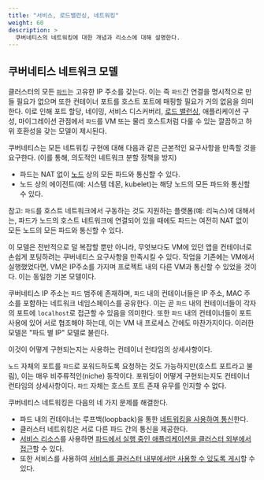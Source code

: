 ```yaml
---
title: "서비스, 로드밸런싱, 네트워킹"
weight: 60
description: >
  쿠버네티스의 네트워킹에 대한 개념과 리소스에 대해 설명한다.
---
```


## 쿠버네티스 네트워크 모델

클러스터의 모든 [`파드`](/ko/docs/concepts/workloads/pods/)는 고유한 IP 주소를 갖는다. 
이는 즉 `파드`간 연결을 명시적으로 만들 필요가 없으며 
또한 컨테이너 포트를 호스트 포트에 매핑할 필요가 거의 없음을 의미한다. 
이로 인해 포트 할당, 네이밍, 서비스 디스커버리, 
[로드 밸런싱](/ko/docs/concepts/services-networking/ingress/#load-balancing), 
애플리케이션 구성, 마이그레이션 관점에서 `파드`를 VM 또는 물리 호스트처럼 다룰 수 있는 깔끔하고
하위 호환성을 갖는 모델이 제시된다.

쿠버네티스는 모든 네트워킹 구현에 대해 다음과 같은 근본적인 요구사항을 만족할 것을 요구한다.
(이를 통해, 의도적인 네트워크 분할 정책을 방지)

   * 파드는 NAT 없이 [노드](/ko/docs/concepts/architecture/nodes/) 상의 모든 파드와
     통신할 수 있다.
   * 노드 상의 에이전트(예: 시스템 데몬, kubelet)는 해당 노드의 모든 
     파드와 통신할 수 있다.

참고: `파드`를 호스트 네트워크에서 구동하는 것도 지원하는 플랫폼(예:
리눅스)에 대해서는, 파드가 노드의 호스트 네트워크에 연결되어 있을 때에도 파드는 여전히
NAT 없이 모든 노드의 모든 파드와 통신할 수 있다.

이 모델은 전반적으로 덜 복잡할 뿐만 아니라, 
무엇보다도 VM에 있던 앱을 컨테이너로 손쉽게 포팅하려는 쿠버네티스 요구사항을 만족시킬 수 있다. 
작업을 기존에는 VM에서 실행했었다면, VM은 IP주소를 가지며 프로젝트 내의 다른 VM과 통신할 수 있었을 것이다. 
이는 동일한 기본 모델이다.

쿠버네티스 IP 주소는 `파드` 범주에 존재하며, 
`파드` 내의 컨테이너들은 IP 주소, MAC 주소를 포함하는 네트워크 네임스페이스를 공유한다. 
이는 곧 `파드` 내의 컨테이너들이 각자의 포트에 `localhost`로 접근할 수 있음을 의미한다. 
또한 `파드` 내의 컨테이너들이 포트 사용에 있어 서로 협조해야 하는데, 
이는 VM 내 프로세스 간에도 마찬가지이다. 
이러한 모델은 "파드 별 IP" 모델로 불린다.

이것이 어떻게 구현되는지는 사용하는 컨테이너 런타임의 상세사항이다.

`노드` 자체의 포트를 `파드`로 포워드하도록 요청하는 것도 가능하지만(호스트 포트라고 불림), 
이는 매우 비주류적인(niche) 동작이다. 
포워딩이 어떻게 구현되는지도 컨테이너 런타임의 상세사항이다. 
`파드` 자체는 호스트 포트 존재 유무를 인지할 수 없다.

쿠버네티스 네트워킹은 다음의 네 가지 문제를 해결한다.
- 파드 내의 컨테이너는 루프백(loopback)을 통한 [네트워킹을 사용하여 통신](/ko/docs/concepts/services-networking/dns-pod-service/)한다.
- 클러스터 네트워킹은 서로 다른 파드 간의 통신을 제공한다.
- [서비스 리소스](/ko/docs/concepts/services-networking/service/)를 사용하면 [파드에서 실행 중인 애플리케이션을 클러스터 외부에서 접근](/ko/docs/concepts/services-networking/connect-applications-service/)할 수 있다.
- 또한 서비스를 사용하여 [서비스를 클러스터 내부에서만 사용할 수 있도록 게시](/ko/docs/concepts/services-networking/service-traffic-policy/)할 수 있다.
